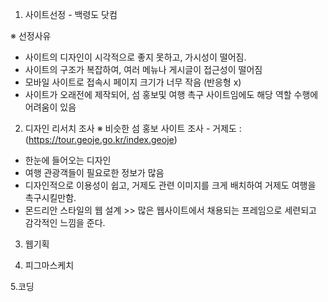 1. 사이트선정 - 백령도 닷컴
 
 ※ 선정사유
 - 사이트의 디자인이 시각적으로 좋지 못하고, 가시성이 떨어짐. 
 - 사이트의 구조가 복잡하여, 여러 메뉴나 게시글이 접근성이 떨어짐
 - 모바일 사이트로 접속시 페이지 크기가 너무 작음 (반응형 x)
 - 사이트가 오래전에 제작되어, 섬 홍보및 여행 촉구 사이트임에도 해당 역할 수행에 어려움이 있음
 

2. 디자인 리서치 조사
 ※ 비슷한 섬 홍보 사이트 조사 - 거제도 : (https://tour.geoje.go.kr/index.geoje)
 - 한눈에 들어오는 디자인
 - 여행 관광객들이 필요로한 정보가 많음
 - 디자인적으로 이용성이 쉽고, 거제도 관련 이미지를 크게 배치하여 거제도 여행을 촉구시킬만함.
 - 몬드리안 스타일의 웹 설계 >> 많은 웹사이트에서 채용되는 프레임으로 세련되고 감각적인 느낌을 준다.


3. 웹기획



4. 피그마스케치



5.코딩
